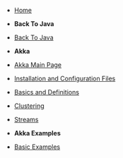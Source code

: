 - [Home](https://bwagenseller.github.io/#/)
- **Back To Java**
- [Back To Java](/learn_to_code/java/)
- **Akka**
- [Akka Main Page](/learn_to_code/java/akka/)
- [Installation and Configuration Files](/learn_to_code/java/akka/akka_installation_and_config_files)  
- [Basics and Definitions](/learn_to_code/java/akka/akka_basics)
- [Clustering](/learn_to_code/java/akka/clustering)  
- [Streams](/learn_to_code/java/akka/streams)  

- **Akka Examples**
- [Basic Examples](/learn_to_code/java/akka/akka_basic_examples)  
